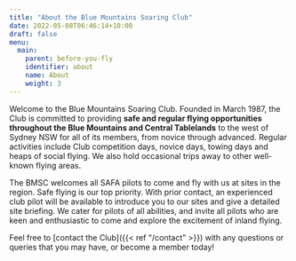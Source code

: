 ```yaml
---
title: "About the Blue Mountains Soaring Club"
date: 2022-05-08T06:46:14+10:00
draft: false
menu:
  main:
    parent: before-you-fly
    identifier: about
    name: About
    weight: 3
---
```


Welcome to the Blue Mountains Soaring Club. Founded in March 1987, the Club is committed to providing **safe and regular flying opportunities throughout the Blue Mountains and Central Tablelands** to the west of Sydney NSW for all of its members, from novice through advanced. Regular activities include Club competition days, novice days, towing days and heaps of social flying. We also hold occasional trips away to other well-known flying areas.

The BMSC welcomes all SAFA pilots to come and fly with us at sites in the region. Safe flying is our top priority. With prior contact, an experienced club pilot will be available to introduce you to our sites and give a detailed site briefing. We cater for pilots of all abilities, and invite all pilots who are keen and enthusiastic to come and explore the excitement of inland flying.

Feel free to [contact the Club]({{< ref "/contact" >}}) with any questions or queries that you may have, or become a member today!
